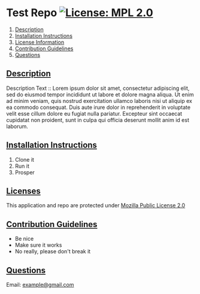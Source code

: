 # Test Repo [![License: MPL 2.0](https://img.shields.io/badge/License-MPL_2.0-brightgreen.svg)](https://opensource.org/licenses/MPL-2.0)
1. [Description](#description)
2. [Installation Instructions](#installation-instructions)
3. [License Information](#license)
4. [Contribution Guidelines](#contribution-guidelines)
5. [Questions](#questions)

## <a href="description">Description</a>
Description Text :: Lorem ipsum dolor sit amet, consectetur adipiscing elit, sed do eiusmod tempor incididunt ut labore et dolore magna aliqua. Ut enim ad minim veniam, quis nostrud exercitation ullamco laboris nisi ut aliquip ex ea commodo consequat. Duis aute irure dolor in reprehenderit in voluptate velit esse cillum dolore eu fugiat nulla pariatur. Excepteur sint occaecat cupidatat non proident, sunt in culpa qui officia deserunt mollit anim id est laborum.

## <a href="installation-instructions">Installation Instructions</a>
1. Clone it
2. Run it
3. Prosper
## <a href="license">Licenses</a>
This application and repo are protected under [Mozilla Public License 2.0](https://opensource.org/licenses/MPL-2.0)
## <a href="contribution-guidelines">Contribution Guidelines</a>
* Be nice
* Make sure it works
* No really, please don't break it
## <a href="questions">Questions</a>
Email: example@gmail.com